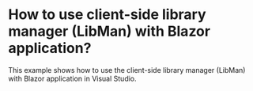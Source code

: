 # How to use client-side library manager (LibMan) with Blazor application?

This example shows how to use the client-side library manager (LibMan) with Blazor application in Visual Studio.

